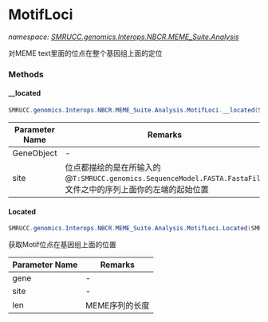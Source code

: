 ﻿# MotifLoci
_namespace: [SMRUCC.genomics.Interops.NBCR.MEME_Suite.Analysis](./index.md)_

对MEME text里面的位点在整个基因组上面的定位



### Methods

#### __located
```csharp
SMRUCC.genomics.Interops.NBCR.MEME_Suite.Analysis.MotifLoci.__located(SMRUCC.genomics.Assembly.NCBI.GenBank.TabularFormat.ComponentModels.GeneBrief,SMRUCC.genomics.Interops.NBCR.MEME_Suite.DocumentFormat.MEME.LDM.Site,System.Collections.Generic.Dictionary{System.String,System.Collections.Generic.KeyValuePair{System.Double,System.Int32}})
```


|Parameter Name|Remarks|
|--------------|-------|
|GeneObject|-|
|site|位点都描绘的是在所输入的@``T:SMRUCC.genomics.SequenceModel.FASTA.FastaFile``文件之中的序列上面你的左端的起始位置|


#### Located
```csharp
SMRUCC.genomics.Interops.NBCR.MEME_Suite.Analysis.MotifLoci.Located(SMRUCC.genomics.Assembly.NCBI.GenBank.TabularFormat.ComponentModels.GeneBrief,SMRUCC.genomics.Interops.NBCR.MEME_Suite.DocumentFormat.MEME.LDM.Site,System.Int32)
```
获取Motif位点在基因组上面的位置

|Parameter Name|Remarks|
|--------------|-------|
|gene|-|
|site|-|
|len|MEME序列的长度|



